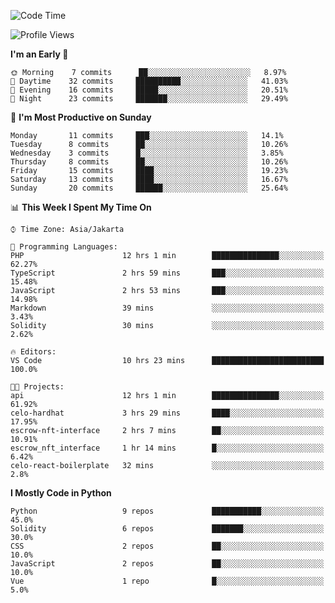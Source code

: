 <!--START_SECTION:waka-->
![Code Time](http://img.shields.io/badge/Code%20Time-1%2C132%20hrs%2038%20mins-blue)

![Profile Views](http://img.shields.io/badge/Profile%20Views-0-blue)

**I'm an Early 🐤** 

```text
🌞 Morning    7 commits      ██░░░░░░░░░░░░░░░░░░░░░░░   8.97% 
🌆 Daytime    32 commits     ██████████░░░░░░░░░░░░░░░   41.03% 
🌃 Evening    16 commits     █████░░░░░░░░░░░░░░░░░░░░   20.51% 
🌙 Night      23 commits     ███████░░░░░░░░░░░░░░░░░░   29.49%

```
📅 **I'm Most Productive on Sunday** 

```text
Monday       11 commits     ███░░░░░░░░░░░░░░░░░░░░░░   14.1% 
Tuesday      8 commits      ██░░░░░░░░░░░░░░░░░░░░░░░   10.26% 
Wednesday    3 commits      █░░░░░░░░░░░░░░░░░░░░░░░░   3.85% 
Thursday     8 commits      ██░░░░░░░░░░░░░░░░░░░░░░░   10.26% 
Friday       15 commits     ████░░░░░░░░░░░░░░░░░░░░░   19.23% 
Saturday     13 commits     ████░░░░░░░░░░░░░░░░░░░░░   16.67% 
Sunday       20 commits     ██████░░░░░░░░░░░░░░░░░░░   25.64%

```


📊 **This Week I Spent My Time On** 

```text
⌚︎ Time Zone: Asia/Jakarta

💬 Programming Languages: 
PHP                      12 hrs 1 min        ███████████████░░░░░░░░░░   62.27% 
TypeScript               2 hrs 59 mins       ███░░░░░░░░░░░░░░░░░░░░░░   15.48% 
JavaScript               2 hrs 53 mins       ███░░░░░░░░░░░░░░░░░░░░░░   14.98% 
Markdown                 39 mins             ░░░░░░░░░░░░░░░░░░░░░░░░░   3.43% 
Solidity                 30 mins             ░░░░░░░░░░░░░░░░░░░░░░░░░   2.62%

🔥 Editors: 
VS Code                  10 hrs 23 mins      █████████████████████████   100.0%

🐱‍💻 Projects: 
api                      12 hrs 1 min        ███████████████░░░░░░░░░░   61.92% 
celo-hardhat             3 hrs 29 mins       ████░░░░░░░░░░░░░░░░░░░░░   17.95% 
escrow-nft-interface     2 hrs 7 mins        ██░░░░░░░░░░░░░░░░░░░░░░░   10.91% 
escrow_nft_interface     1 hr 14 mins        █░░░░░░░░░░░░░░░░░░░░░░░░   6.42% 
celo-react-boilerplate   32 mins             ░░░░░░░░░░░░░░░░░░░░░░░░░   2.8%

```

**I Mostly Code in Python** 

```text
Python                   9 repos             ███████████░░░░░░░░░░░░░░   45.0% 
Solidity                 6 repos             ███████░░░░░░░░░░░░░░░░░░   30.0% 
CSS                      2 repos             ██░░░░░░░░░░░░░░░░░░░░░░░   10.0% 
JavaScript               2 repos             ██░░░░░░░░░░░░░░░░░░░░░░░   10.0% 
Vue                      1 repo              █░░░░░░░░░░░░░░░░░░░░░░░░   5.0%

```



<!--END_SECTION:waka-->
